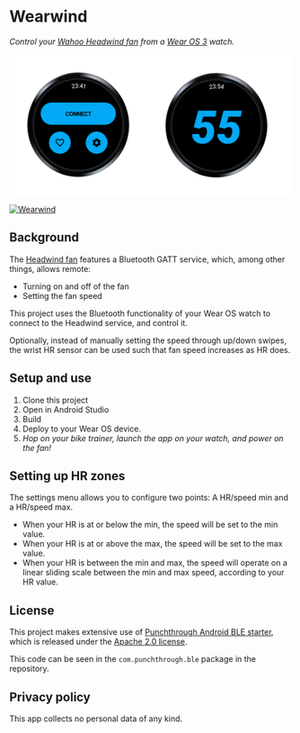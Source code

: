 # Wearwind

_Control your [Wahoo Headwind fan][headwind] from a [Wear OS 3][wearos] watch._

<img src="images/combined.png" alt="Connect to Headwind" height="250" />

[![Wearwind](https://img.youtube.com/vi/xjippga2gSw/0.jpg)](https://www.youtube.com/watch?v=xjippga2gSw)


## Background

The [Headwind fan][headwind] features a Bluetooth GATT service, which, among
other things, allows remote:

- Turning on and off of the fan
- Setting the fan speed

This project uses the Bluetooth functionality of your Wear OS watch to connect
to the Headwind service, and control it.

Optionally, instead of manually setting the speed through up/down swipes, the
wrist HR sensor can be used such that fan speed increases as HR does. 

## Setup and use

1.  Clone this project 
1.  Open in Android Studio
1.  Build
1.  Deploy to your Wear OS device.
1.  _Hop on your bike trainer, launch the app on your watch, and power on the fan!_

## Setting up HR zones

The settings menu allows you to configure two points:
A HR/speed min and a HR/speed max.

-  When your HR is at or below the min, the speed will be set to the min value.
-  When your HR is at or above the max, the speed will be set to the max value.
-  When your HR is between the min and max, the speed will operate on a linear
sliding scale between the min and max speed, according to your HR value.

## License

This project makes extensive use of [Punchthrough Android BLE starter][starter],
which is released under the [Apache 2.0 license][punchthrough-license].

This code can be seen in the `com.punchthrough.ble` package in the repository.

[wearos]: https://wearos.google.com/
[headwind]: https://www.wahoofitness.com/devices/bike-trainers/kickr-accessories/kickr-headwind
[starter]: https://github.com/PunchThrough/ble-starter-android
[punchthrough-license]: https://github.com/PunchThrough/ble-starter-android/blob/master/LICENSE

## Privacy policy

This app collects no personal data of any kind.

